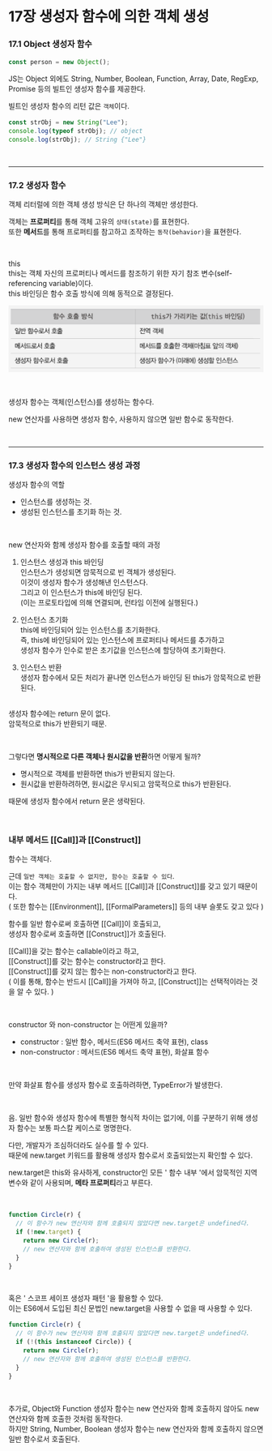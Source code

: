 # 17장 생성자 함수에 의한 객체 생성

### 17.1 Object 생성자 함수

```js
const person = new Object();
```

JS는 Object 외에도 String, Number, Boolean, Function, Array, Date, RegExp, Promise 등의 빌트인 생성자 함수를 제공한다.

빌트인 생성자 함수의 리턴 값은 `객체`이다.

```js
const strObj = new String("Lee");
console.log(typeof strObj); // object
console.log(strObj); // String {"Lee"}
```

<br>
<hr>

### 17.2 생성자 함수

객체 리터럴에 의한 객체 생성 방식은 단 하나의 객체만 생성한다.

객체는 **프로퍼티**를 통해 객체 고유의 `상태(state)`를 표현한다. <br>
또한 **메서드**를 통해 프로퍼티를 참고하고 조작하는 `동작(behavior)`을 표현한다.

<br>

this <br>
this는 객체 자신의 프로퍼티나 메서드를 참조하기 위한 자기 참조 변수(self-referencing variable)이다. <br>
this 바인딩은 함수 호출 방식에 의해 동적으로 결정된다. <br>

![Alt text](image.png)

<br>

생성자 함수는 객체(인스턴스)를 생성하는 함수다. <br>

new 연산자를 사용하면 생성자 함수, 사용하지 않으면 일반 함수로 동작한다.

<br>
<hr>

### 17.3 생성자 함수의 인스턴스 생성 과정

생성자 함수의 역할

- 인스턴스를 생성하는 것.
- 생성된 인스턴스를 초기화 하는 것.

<br>

new 연산자와 함께 생성자 함수를 호출할 때의 과정

1. 인스턴스 생성과 this 바인딩 <br>
   인스턴스가 생성되면 암묵적으로 빈 객체가 생성된다. <br>
   이것이 생성자 함수가 생성해낸 인스턴스다. <br>
   그리고 이 인스턴스가 this에 바인딩 된다. <br>
   (이는 프로토타입에 의해 연결되며, 런타임 이전에 실행된다.)

2. 인스턴스 초기화 <br>
   this에 바인딩되어 있는 인스턴스를 초기화한다. <br>
   즉, this에 바인딩되어 있는 인스턴스에 프로퍼티나 메서드를 추가하고 <br>
   생성자 함수가 인수로 받은 초기값을 인스턴스에 할당하여 초기화한다.

3. 인스턴스 반환 <br>
   생성자 함수에서 모든 처리가 끝나면 인스턴스가 바인딩 된 this가 암묵적으로 반환된다. <br>
   <br>

생성자 함수에는 return 문이 없다. <br>
암묵적으로 this가 반환되기 때문. <br>

<br>

그렇다면 **명시적으로 다른 객체나 원시값을 반환**하면 어떻게 될까? <br>

- 명시적으로 객체를 반환하면 this가 반환되지 않는다.
- 원시값을 반환하려하면, 원시값은 무시되고 암묵적으로 this가 반환된다.

때문에 생성자 함수에서 return 문은 생략된다.

<br>

### 내부 메서드 [[Call]]과 [[Construct]]

함수는 객체다. <br>

근데 `일반 객체는 호출할 수 없지만, 함수는 호출할 수 있다`. <br>
이는 함수 객체만이 가지는 내부 메서드 [[Call]]과 [[Construct]]를 갖고 있기 때문이다. <br>
( 또한 함수는 [[Environment]], [[FormalParameters]] 등의 내부 슬롯도 갖고 있다 )<br>

함수를 일반 함수로써 호출하면 [[Call]]이 호출되고, <br>
생성자 함수로써 호출하면 [[Construct]]가 호출된다. <br>

[[Call]]을 갖는 함수는 callable이라고 하고, <br>
[[Construct]]를 갖는 함수는 constructor라고 한다. <br>
[[Construct]]를 갖지 않는 함수는 non-constructor라고 한다. <br>
( 이를 통해, 함수는 반드시 [[Call]]을 가져야 하고, [[Construct]]는 선택적이라는 것을 알 수 있다. ) <br>

<br>

constructor 와 non-constructor 는 어떤게 있을까?

- constructor : 일반 함수, 메서드(ES6 메서드 축약 표현), class
- non-constructor : 메서드(ES6 메서드 축약 표현), 화살표 함수

<br>

만약 화살표 함수를 생성자 함수로 호출하려하면, TypeError가 발생한다. <br>

<br>

음. 일반 함수와 생성자 함수에 특별한 형식적 차이는 없기에, 이를 구분하기 위해 생성자 함수는 보통 파스칼 케이스로 명명한다.

다만, 개발자가 조심하더라도 실수를 할 수 있다. <br>
때문에 new.target 키워드를 활용해 생성자 함수로서 호출되었는지 확인할 수 있다. <br>

new.target은 this와 유사하게, constructor인 모든 ' 함수 내부 '에서 암묵적인 지역 변수와 같이 사용되며, **메타 프로퍼티**라고 부른다.

<br>

```js
function Circle(r) {
  // 이 함수가 new 연산자와 함께 호출되지 않았다면 new.target은 undefined다.
  if (!new.target) {
    return new Circle(r);
    // new 연산자와 함께 호출하여 생성된 인스턴스를 반환한다.
  }
}
```

<br>

혹은 ' 스코프 세이프 생성자 패턴 '을 활용할 수 있다. <br>
이는 ES6에서 도입된 최신 문법인 new.target을 사용할 수 없을 때 사용할 수 있다.

```js
function Circle(r) {
  // 이 함수가 new 연산자와 함께 호출되지 않았다면 new.target은 undefined다.
  if (!(this instanceof Circle)) {
    return new Circle(r);
    // new 연산자와 함께 호출하여 생성된 인스턴스를 반환한다.
  }
}
```

<br>

추가로, Object와 Function 생성자 함수는 new 연산자와 함께 호출하지 않아도 new 연산자와 함께 호출한 것처럼 동작한다. <br>
하지만 String, Number, Boolean 생성자 함수는 new 연산자와 함께 호출하지 않으면 일반 함수로서 호출된다.
